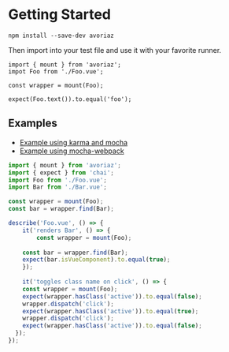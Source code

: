 # Getting Started

```
npm install --save-dev avoriaz
```

Then import into your test file and use it with your favorite runner.

```
import { mount } from 'avoriaz';
impot Foo from './Foo.vue';

const wrapper = mount(Foo);

expect(Foo.text()).to.equal('foo');
```

## Examples

- [Example using karma and mocha](https://github.com/eddyerburgh/avoriaz-karma-mocha-example)
- [Example using mocha-webpack](https://github.com/eddyerburgh/avoriaz-mocha-example)


```js
import { mount } from 'avoriaz';
import { expect } from 'chai';
import Foo from './Foo.vue';
import Bar from './Bar.vue';

const wrapper = mount(Foo);
const bar = wrapper.find(Bar);

describe('Foo.vue', () => {
	it('renders Bar', () => {
		const wrapper = mount(Foo);
		
    const bar = wrapper.find(Bar);
    expect(bar.isVueComponent).to.equal(true);
	});
	
	it('toggles class name on click', () => {
    const wrapper = mount(Foo);
   	expect(wrapper.hasClass('active')).to.equal(false);
   	wrapper.dispatch('click');
    expect(wrapper.hasClass('active')).to.equal(true);
    wrapper.dispatch('click');
    expect(wrapper.hasClass('active')).to.equal(false);
  });
});
```
